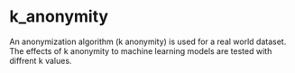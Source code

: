 # k_anonymity
An anonymization algorithm (k anonymity) is used for a real world dataset. The effects of k anonymity to machine learning models are tested with diffrent k values.
